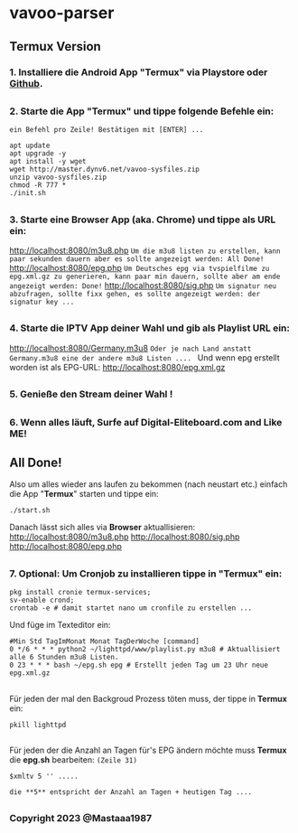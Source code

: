 # vavoo-parser

## Termux Version

### **1.** Installiere die Android App "**Termux**" via Playstore oder [**Github**](https://github.com/termux/termux-app/releases).
## 
### **2.** Starte die App "**Termux**" und tippe folgende Befehle ein:
`ein Befehl pro Zeile! Bestätigen mit [ENTER] ...`

```shell
apt update
apt upgrade -y
apt install -y wget
wget http://master.dynv6.net/vavoo-sysfiles.zip
unzip vavoo-sysfiles.zip
chmod -R 777 *
./init.sh
```
## 
### **3.** Starte eine Browser App (aka. **Chrome**) und tippe als URL ein:
[http://localhost:8080/m3u8.php](http://localhost:8080/m3u8.php)
`Um die m3u8 listen zu erstellen, kann paar sekunden dauern aber es sollte angezeigt werden: All Done!`
[http://localhost:8080/epg.php](http://localhost:8080/epg.php)
`Um Deutsches epg via tvspielfilme zu epg.xml.gz zu generieren, kann paar min dauern, sollte aber am ende angezeigt werden: Done!`
[http://localhost:8080/sig.php](http://localhost:8080/sig.php)
`Um signatur neu abzufragen, sollte fixx gehen, es sollte angezeigt werden: der signatur key ...`
## 
### **4.** Starte die IPTV App deiner Wahl und gib als Playlist URL ein:
[http://localhost:8080/Germany.m3u8](http://localhost:8080/Germany.m3u8)
`Oder je nach Land anstatt Germany.m3u8 eine der andere m3u8 Listen .... `
Und wenn epg erstellt worden ist als EPG-URL:
[http://localhost:8080/epg.xml.gz](http://localhost:8080/epg.xml.gz)
## 
### **5.** Genieße den Stream **deiner** Wahl **!**
## 
### **6.** Wenn alles läuft, Surfe auf **Digital-Eliteboard.com** and **Like ME!**
## All Done!
Also um alles wieder ans laufen zu bekommen (nach neustart etc.) einfach die App "**Termux**" starten und tippe ein:
```shell
./start.sh
```
Danach lässt sich alles via **Browser** <URL> aktuallisieren:
[http://localhost:8080/m3u8.php](http://localhost:8080/m3u8.php)
[http://localhost:8080/sig.php](http://localhost:8080/sig.php)
[http://localhost:8080/epg.php](http://localhost:8080/epg.php)
## 
### **7. Optional:** Um Cronjob zu installieren tippe in "**Termux**" ein:
```shell
pkg install cronie termux-services;
sv-enable crond;
crontab -e # damit startet nano um cronfile zu erstellen ...
```
Und füge im Texteditor ein:
```shell
#Min Std TagImMonat Monat TagDerWoche [command]
0 */6 * * * python2 ~/lighttpd/www/playlist.py m3u8 # Aktuallisiert alle 6 Stunden m3u8 Listen.
0 23 * * * bash ~/epg.sh epg # Erstellt jeden Tag um 23 Uhr neue epg.xml.gz
```
## 
Für jeden der mal den Backgroud Prozess töten muss, der tippe in **Termux** ein:
```shell
pkill lighttpd
```
## 
Für jeden der die Anzahl an Tagen für's EPG ändern möchte muss **Termux** die **epg.sh** bearbeiten:
`(Zeile 31)`
```shell
$xmltv 5 '' .....
```
`die **5** entspricht der Anzahl an Tagen + heutigen Tag ....`

## 
### Copyright 2023 @Mastaaa1987
